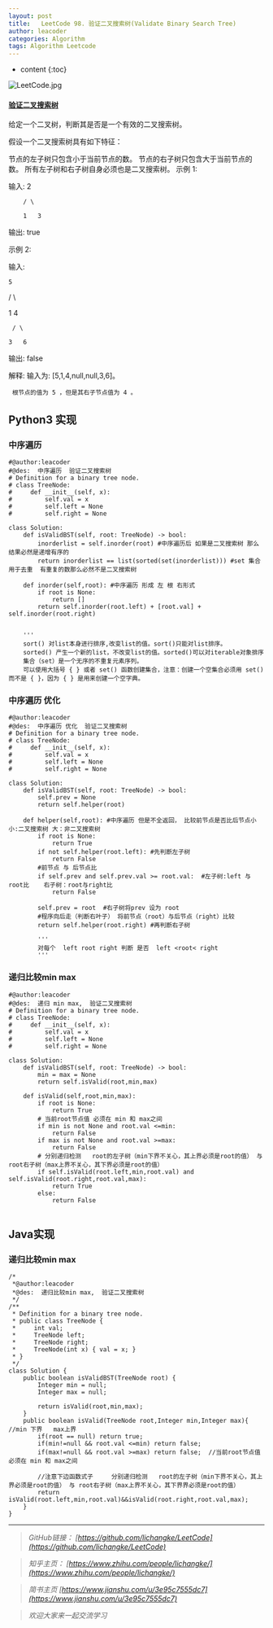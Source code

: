 ```yaml
---
layout: post
title:   LeetCode 98. 验证二叉搜索树(Validate Binary Search Tree)
author: leacoder
categories: Algorithm 
tags: Algorithm Leetcode
---
```


* content
{:toc}

![LeetCode.jpg](https://upload-images.jianshu.io/upload_images/16846478-5621628e5fedf65f.jpg?imageMogr2/auto-orient/strip%7CimageView2/2/w/1240)

#### [验证二叉搜索树](https://leetcode-cn.com/problems/validate-binary-search-tree/)
给定一个二叉树，判断其是否是一个有效的二叉搜索树。

假设一个二叉搜索树具有如下特征：

节点的左子树只包含小于当前节点的数。
节点的右子树只包含大于当前节点的数。
所有左子树和右子树自身必须也是二叉搜索树。
示例 1:

输入:
        2

        / \

        1   3

输出: true

示例 2:

输入:

    5

   / \

  1   4

     / \

    3   6

输出: false

解释: 输入为: [5,1,4,null,null,3,6]。

     根节点的值为 5 ，但是其右子节点值为 4 。
     

## Python3 实现
### 中序遍历
```
#@author:leacoder
#@des:  中序遍历  验证二叉搜索树
# Definition for a binary tree node.
# class TreeNode:
#     def __init__(self, x):
#         self.val = x
#         self.left = None
#         self.right = None

class Solution:
    def isValidBST(self, root: TreeNode) -> bool:
        inorderlist = self.inorder(root) #中序遍历后 如果是二叉搜索树 那么 结果必然是递增有序的 
        return inorderlist == list(sorted(set(inorderlist))) #set 集合用于去重  有重复的数那么必然不是二叉搜索树
        
    def inorder(self,root): #中序遍历 形成 左 根 右形式
        if root is None:
            return []
        return self.inorder(root.left) + [root.val] + self.inorder(root.right)
    
    
    '''
    sort() 对list本身进行排序,改变list的值。sort()只能对list排序。
    sorted() 产生一个新的list，不改变list的值。sorted()可以对iterable对象排序
    集合（set）是一个无序的不重复元素序列。
    可以使用大括号 { } 或者 set() 函数创建集合，注意：创建一个空集合必须用 set() 而不是 { }，因为 { } 是用来创建一个空字典。
```
### 中序遍历 优化
```
#@author:leacoder
#@des:  中序遍历 优化  验证二叉搜索树
# Definition for a binary tree node.
# class TreeNode:
#     def __init__(self, x):
#         self.val = x
#         self.left = None
#         self.right = None

class Solution:
    def isValidBST(self, root: TreeNode) -> bool:
        self.prev = None
        return self.helper(root)
    
    def helper(self,root): #中序遍历 但是不全返回， 比较前节点是否比后节点小 小:二叉搜索树 大：非二叉搜索树
        if root is None:
            return True
        if not self.helper(root.left): #先判断左子树
            return False
        #前节点 与 后节点比  
        if self.prev and self.prev.val >= root.val:  #左子树:left 与root比    右子树：root与right比
            return False
        
        self.prev = root  #右子树将prev 设为 root
        #程序向后走（判断右叶子） 将前节点（root）与后节点（right）比较
        return self.helper(root.right) #再判断右子树
        
        '''
        对每个  left root right 判断 是否  left <root< right
        '''
```
### 递归比较min max
```
#@author:leacoder
#@des:  递归 min max,  验证二叉搜索树
# Definition for a binary tree node.
# class TreeNode:
#     def __init__(self, x):
#         self.val = x
#         self.left = None
#         self.right = None

class Solution:
    def isValidBST(self, root: TreeNode) -> bool:
        min = max = None
        return self.isValid(root,min,max)
    
    def isValid(self,root,min,max):
        if root is None:
            return True
        # 当前root节点值 必须在 min 和 max之间
        if min is not None and root.val <=min:
            return False
        if max is not None and root.val >=max:
            return False
        # 分别递归检测   root的左子树（min下界不关心，其上界必须是root的值） 与 root右子树（max上界不关心，其下界必须是root的值）
        if self.isValid(root.left,min,root.val) and self.isValid(root.right,root.val,max):
            return True
        else:
            return False
    
```

## Java实现
### 递归比较min max
```
/*
 *@author:leacoder
 *@des:  递归比较min max,  验证二叉搜索树
 */
/**
 * Definition for a binary tree node.
 * public class TreeNode {
 *     int val;
 *     TreeNode left;
 *     TreeNode right;
 *     TreeNode(int x) { val = x; }
 * }
 */
class Solution {
    public boolean isValidBST(TreeNode root) {
        Integer min = null;
        Integer max = null;
        
        return isValid(root,min,max);
    }
    public boolean isValid(TreeNode root,Integer min,Integer max){ //min 下界   max上界
        if(root == null) return true;
        if(min!=null && root.val <=min) return false; 
        if(max!=null && root.val >=max) return false;  //当前root节点值 必须在 min 和 max之间
        
        //注意下边函数式子     分别递归检测   root的左子树（min下界不关心，其上界必须是root的值） 与 root右子树（max上界不关心，其下界界必须是root的值）
        return isValid(root.left,min,root.val)&&isValid(root.right,root.val,max);
    }
}
```


----
>*GitHub链接：*
>*[https://github.com/lichangke/LeetCode](https://github.com/lichangke/LeetCode)*

>*知乎主页：*
>*[https://www.zhihu.com/people/lichangke/](https://www.zhihu.com/people/lichangke/)*

>*简书主页*
>*[https://www.jianshu.com/u/3e95c7555dc7](https://www.jianshu.com/u/3e95c7555dc7)*

>*欢迎大家来一起交流学习*